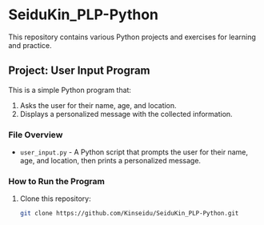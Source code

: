 # SeiduKin_PLP-Python

This repository contains various Python projects and exercises for learning and practice.

## Project: User Input Program

This is a simple Python program that:
1. Asks the user for their name, age, and location.
2. Displays a personalized message with the collected information.

### File Overview

- `user_input.py` - A Python script that prompts the user for their name, age, and location, then prints a personalized message.

### How to Run the Program

1. Clone this repository:
   ```bash
   git clone https://github.com/Kinseidu/SeiduKin_PLP-Python.git
